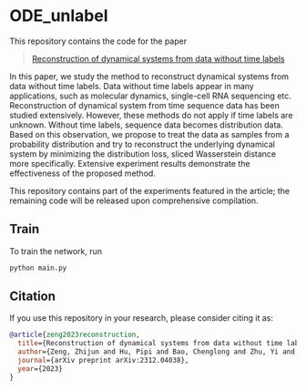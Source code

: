 # ODE_unlabel

This repository contains the code for the paper

> [Reconstruction of dynamical systems from data without time labels](https://arxiv.org/abs/2212.04948)

In this paper, we study the method to reconstruct dynamical systems from data without time labels. Data without time labels appear in many applications, such as molecular dynamics,
single-cell RNA sequencing etc. Reconstruction of dynamical system from time sequence data has been studied extensively. However, these methods do not apply if time labels are unknown. Without time labels, sequence data becomes distribution data. Based on this observation, we propose to treat the data as samples from a probability distribution and try to reconstruct the underlying dynamical system by minimizing the distribution loss, sliced Wasserstein distance more specifically. Extensive experiment results demonstrate the effectiveness of the proposed method. 

This repository contains part of the experiments featured in the article; the remaining code will be released upon comprehensive compilation.
## Train

To train the network, run

```bash
python main.py
```
## Citation


If you use this repository in your research, please consider citing it as:

```bibtex
@article{zeng2023reconstruction,
  title={Reconstruction of dynamical systems from data without time labels},
  author={Zeng, Zhijun and Hu, Pipi and Bao, Chenglong and Zhu, Yi and Shi, Zuoqiang},
  journal={arXiv preprint arXiv:2312.04038},
  year={2023}
}
```
